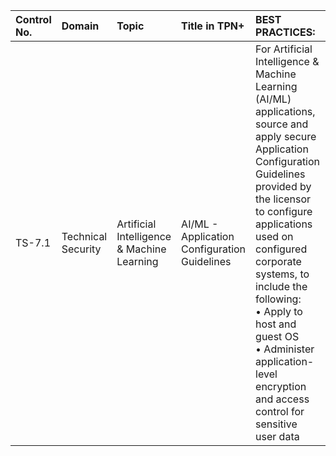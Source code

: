 | Control No. | Domain | Topic | Title in TPN+ | BEST PRACTICES: | ADDITIONAL RECOMMENDATIONS: |
| :--- | :--- | :--- | :--- | :--- | :--- |
| TS-7.1 | Technical Security | Artificial Intelligence & Machine Learning | AI/ML - Application Configuration Guidelines | For Artificial Intelligence & Machine Learning (AI/ML) applications, source and apply secure Application Configuration Guidelines provided by the licensor to configure applications used on configured corporate systems, to include the following:<br>• Apply to host and guest OS<br>• Administer application-level encryption and access control for sensitive user data | • Complete a model card or equivalent for each AI/ML application in use |

